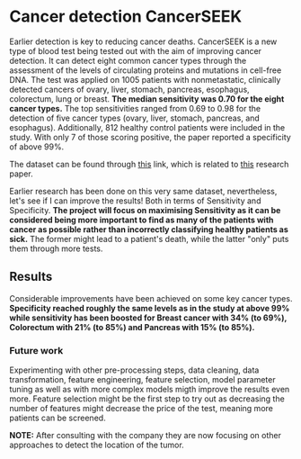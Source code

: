 # Cancer detection CancerSEEK


Earlier detection is key to reducing cancer deaths. CancerSEEK is a new type of blood test being tested out with the aim of improving cancer detection. It can detect eight common cancer types through the assessment of the levels of circulating proteins and mutations in cell-free DNA. The test was applied on 1005 patients with nonmetastatic, clinically detected cancers of ovary, liver, stomach, pancreas, esophagus, colorectum, lung or breast. __The median sensitivity was 0.70 for the eight cancer types.__ The top sensitivities ranged from 0.69 to 0.98 for the detection of five cancer types (ovary, liver, stomach, pancreas, and esophagus). Additionally, 812 healthy control patients were included in the study. With only 7 of those scoring positive, the paper reported a specificity of above 99%. 


The dataset can be found through [this](https://www.ncbi.nlm.nih.gov/pmc/articles/PMC6080308/#SD2) link, which is related to [this](https://science.sciencemag.org/content/359/6378/926.long) research paper. 

Earlier research has been done on this very same dataset, nevertheless, let's see if I can improve the results! Both in terms of Sensitivity and Specificity. **The project will focus on maximising Sensitivity as it can be considered being more important to find as many of the patients with cancer as possible rather than incorrectly classifying healthy patients as sick.** The former might lead to a patient's death, while the latter "only" puts them through more tests. 



## Results

Considerable improvements have been achieved on some key cancer types. **Specificity reached roughly the same levels as in the study at above 99% while sensitivity has been boosted for Breast cancer with 34% (to 69%), Colorectum with 21% (to 85%) and Pancreas with 15% (to 85%).**



### Future work

Experimenting with other pre-processing steps, data cleaning, data transformation, feature engineering, feature selection, model parameter tuning as well as with more complex models migth improve the results even more. Feature selection might be the first step to try out as decreasing the number of features might decrease the price of the test, meaning more patients can be screened. 

**NOTE:** After consulting with the company they are now focusing on other approaches to detect the location of the tumor. 






